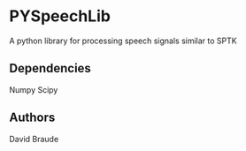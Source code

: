 PYSpeechLib
============

A python library for processing speech signals similar to SPTK


Dependencies
------------
Numpy
Scipy


Authors
------

David Braude
